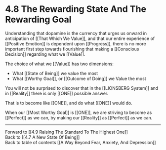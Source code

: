 # 4.8 The Rewarding State And The Rewarding Goal

Understanding that dopamine is the currency that urges us onward in anticipation of [[That Which We Value]], and that our entire experience of [[Positive Emotion]] is dependent upon [[Progress]], there is no more important first step towards flourishing that making a [[Conscious Decision]] regarding what we [[Value]]. 

The choice of what we [[Value]] has two dimensions: 

- What [[State of Being]] we value the most 
- What [[Worthy Goal]], or [[Outcome of Doing]] we Value the most  

You will not be surprised to discover that in the [[LIONSBERG System]] and in [[Reality]] there is only [[ONE]] possible answer. 

That is to become like [[ONE]], and do what [[ONE]] would do. 

When our [[Most Worthy Goal]] is [[ONE]], we are striving to become as [[Perfect]] as we can, by making our [[Reality]] as [[Perfect]] as we can. 

___

Forward to [[4.9 Raising The Standard To The Highest One]]        
Back to [[4.7 A New State Of Being]]      
Back to table of contents [[A Way Beyond Fear, Anxiety, And Depression]]   
